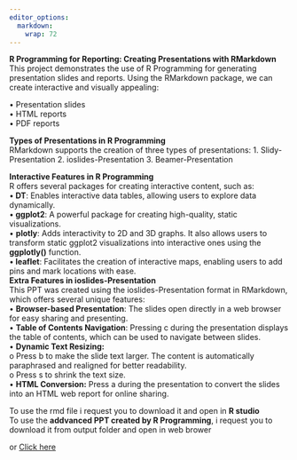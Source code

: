 ```yaml
---
editor_options: 
  markdown: 
    wrap: 72
---
```


<b>R Programming for Reporting: Creating Presentations with
RMarkdown</b> This project demonstrates the use of R Programming for
generating presentation slides and reports. Using the RMarkdown package,
we can create interactive and visually appealing:<br/>

• Presentation slides<br/> • HTML reports<br/> • PDF reports

<b>Types of Presentations in R Programming</b><br/> RMarkdown supports
the creation of three types of presentations: 1. Slidy-Presentation 2.
ioslides-Presentation 3. Beamer-Presentation<br/>

<b>Interactive Features in R Programming</b><br/> R offers several
packages for creating interactive content, such as:<br/> •<b> DT</b>:
Enables interactive data tables, allowing users to explore data
dynamically.<br/> •<b> ggplot2</b>: A powerful package for creating
high-quality, static visualizations.<br/> • <b>plotly</b>: Adds
interactivity to 2D and 3D graphs. It also allows users to transform
static ggplot2 visualizations into interactive ones using the
<b>ggplotly()</b> function.<br/> •<b> leaflet</b>: Facilitates the
creation of interactive maps, enabling users to add pins and mark
locations with ease.<br/> <b>Extra Features in
ioslides-Presentation</b><br/> This PPT was created using the
ioslides-Presentation format in RMarkdown, which offers several unique
features:<br/> • <b>Browser-based Presentation</b>: The slides open
directly in a web browser for easy sharing and presenting.<br/> •
<b>Table of Contents Navigation</b>: Pressing c during the presentation
displays the table of contents, which can be used to navigate between
slides.<br/> • <b>Dynamic Text Resizing:</b> <br/> o Press b to make the
slide text larger. The content is automatically paraphrased and
realigned for better readability.<br/> o Press s to shrink the text
size.<br/> • <b>HTML Conversion:</b> Press a during the presentation to
convert the slides into an HTML web report for online sharing.<br/>

To use the rmd file i request you to download it and open in <b>R
studio</b><br/> To use the <b> addvanced PPT created by R
Programming</b>, i request you to download it from output folder and
open in web brower

or [Click here](https://deepaneesh.github.io/Report-creation-using-R/#(1))
